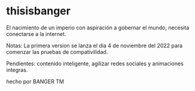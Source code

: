 # thisisbanger
El nacimiento de un imperio con aspiración a gobernar el mundo, necesita conectarse a la internet.

Notas: La primera version se lanza el dia 4 de noviembre del 2022 para comenzar las pruebas de compativilidad.

Pendientes: contenido inteligente, agilizar redes sociales y animaciones integras.

hecho por BANGER TM